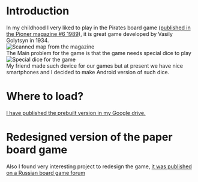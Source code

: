 # Introduction
In my childhood I very liked to play in the Pirates board game ([published in the Pioner magazine #6 1989](https://drive.google.com/open?id=0BxHnNp97IgMRem0yUWNwTzEyVVk&authuser=0)), it is great game developed by Vasily Golytsyn in 1934.   
![Scanned map from the magazine](http://samlib.ru/img/j/jarow_e/pirates/piraty_game_lo.jpg)   
The Main problem for the game is that the game needs special dice to play   
![Special dice for the game](http://www.gudleifr.h1.ru/5334.jpg)   
My friend made such device for our games but at present we have nice smartphones and I decided to make Android version of such dice.
# Where to load?
[I have published the prebuilt version in my Google drive.](https://drive.google.com/open?id=0BxHnNp97IgMRfnhZdGFwTnZVYlVoN3RfT3FrVFBnVHQwRU95NldTbEJCRGFEZGczNzhFUHM&authuser=0)
# Redesigned version of the paper board game
Also I found very interesting project to redesign the game, [it was published on a Russian board game forum](http://www.boardgamer.ru/piraty-raspechataj-i-igraj#more-27882)
